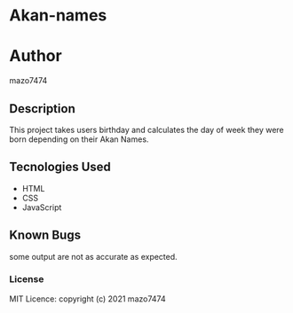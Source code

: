 # Akan-names


# Author
mazo7474


## Description
  This project takes users birthday and calculates the day of week they were born depending on their Akan Names.
  
## Tecnologies Used
* HTML
* CSS
* JavaScript
 
## Known Bugs
  some output are not as accurate as expected.

### License
MIT Licence:
copyright (c) 2021 mazo7474
  
